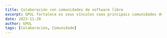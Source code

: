 ```yaml
---
title: Colaboración con comunidades de software libre
excerpt: GPUL fortalece os seus vínculos coas principais comunidades de software libre, participando activamente en proxectos e iniciativas de ámbito nacional e internacional.
date: 2023-11-20
author: GPUL
tags: [Colaboración, Comunidade]
---
```

